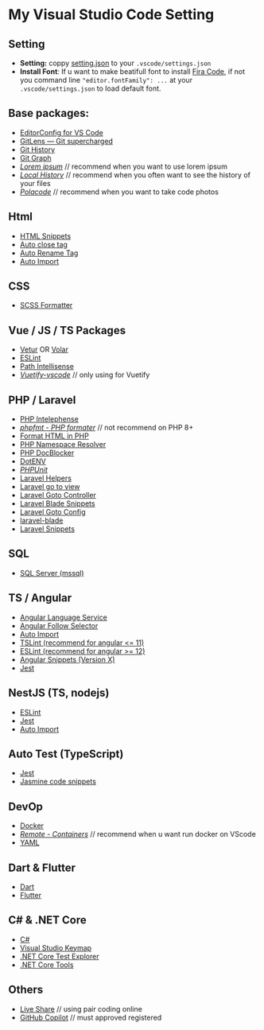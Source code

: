 # My Visual Studio Code Setting

## Setting
- **Setting:** coppy [setting.json](https://github.com/dongttfd/vs-code-setting.json/blob/master/setting.json) to your `.vscode/settings.json`
- **Install Font**: If u want to make beatifull font to install [Fira Code](https://github.com/tonsky/FiraCode), if not you command line `"editor.fontFamily": ...` at your `.vscode/settings.json` to load default font.


## Base packages:
- [EditorConfig for VS Code](https://marketplace.visualstudio.com/items?itemName=EditorConfig.EditorConfig)
- [GitLens — Git supercharged](https://marketplace.visualstudio.com/items?itemName=eamodio.gitlens)
- [Git History](https://marketplace.visualstudio.com/items?itemName=donjayamanne.githistory)
- [Git Graph](https://marketplace.visualstudio.com/items?itemName=mhutchie.git-graph)
- [*Lorem ipsum*](https://marketplace.visualstudio.com/items?itemName=Tyriar.lorem-ipsum) // recommend when you want to use lorem ipsum
- [*Local History*](https://marketplace.visualstudio.com/items?itemName=xyz.local-history) // recommend when you often want to see the history of your files
- [*Polacode*](https://marketplace.visualstudio.com/items?itemName=pnp.polacode) // recommend when you want to take code photos

## Html
- [HTML Snippets](https://marketplace.visualstudio.com/items?itemName=abusaidm.html-snippets)
- [Auto close tag](https://marketplace.visualstudio.com/items?itemName=formulahendry.auto-close-tag)
- [Auto Rename Tag](https://marketplace.visualstudio.com/items?itemName=formulahendry.auto-rename-tag)
- [Auto Import](https://marketplace.visualstudio.com/items?itemName=steoates.autoimport)

## CSS
- [SCSS Formatter](https://marketplace.visualstudio.com/items?itemName=sibiraj-s.vscode-scss-formatter)

## Vue / JS / TS Packages
- [Vetur](https://marketplace.visualstudio.com/items?itemName=octref.vetur) OR [Volar](https://marketplace.visualstudio.com/items?itemName=Vue.volar)
- [ESLint](https://marketplace.visualstudio.com/items?itemName=dbaeumer.vscode-eslint)
- [Path Intellisense](https://marketplace.visualstudio.com/items?itemName=christian-kohler.path-intellisense)
- [*Vuetify-vscode*](https://marketplace.visualstudio.com/items?itemName=vuetifyjs.vuetify-vscode) // only using for Vuetify

## PHP / Laravel
- [PHP Intelephense](https://marketplace.visualstudio.com/items?itemName=bmewburn.vscode-intelephense-client)
- [*phpfmt - PHP formater*](https://marketplace.visualstudio.com/items?itemName=kokororin.vscode-phpfmt) // not recommend on PHP 8+
- [Format HTML in PHP](https://marketplace.visualstudio.com/items?itemName=rifi2k.format-html-in-php)
- [PHP Namespace Resolver](https://marketplace.visualstudio.com/items?itemName=MehediDracula.php-namespace-resolver)
- [PHP DocBlocker](https://marketplace.visualstudio.com/items?itemName=neilbrayfield.php-docblocker)
- [DotENV](https://marketplace.visualstudio.com/items?itemName=mikestead.dotenv)
- [*PHPUnit*](https://marketplace.visualstudio.com/items?itemName=emallin.phpunit)
- [Laravel Helpers](https://marketplace.visualstudio.com/items?itemName=rafa-acioly.laravel-helpers)
- [Laravel go to view](https://marketplace.visualstudio.com/items?itemName=codingyu.laravel-goto-view)
- [Laravel Goto Controller](https://marketplace.visualstudio.com/items?itemName=stef-k.laravel-goto-controller)
- [Laravel Blade Snippets](https://marketplace.visualstudio.com/items?itemName=onecentlin.laravel-blade)
- [Laravel Goto Config](https://marketplace.visualstudio.com/items?itemName=ctf0.laravel-goto-config)
- [laravel-blade](https://marketplace.visualstudio.com/items?itemName=cjhowe7.laravel-blade)
- [Laravel Snippets](https://marketplace.visualstudio.com/items?itemName=onecentlin.laravel5-snippets)

## SQL
- [SQL Server (mssql)](https://marketplace.visualstudio.com/items?itemName=ms-mssql.mssql)

## TS / Angular 
- [Angular Language Service](https://marketplace.visualstudio.com/items?itemName=Angular.ng-template)
- [Angular Follow Selector](https://marketplace.visualstudio.com/items?itemName=sanderledegen.angular-follow-selector)
- [Auto Import](https://marketplace.visualstudio.com/items?itemName=steoates.autoimport)
- [TSLint (recommend for angular <= 11)](https://marketplace.visualstudio.com/items?itemName=ms-vscode.vscode-typescript-tslint-plugin)
- [ESLint (recommend for angular >= 12)](https://marketplace.visualstudio.com/items?itemName=dbaeumer.vscode-eslint)
- [Angular Snippets (Version X)](https://marketplace.visualstudio.com/items?itemName=johnpapa.Angular2)
- [Jest](https://marketplace.visualstudio.com/items?itemName=Orta.vscode-jest)

## NestJS (TS, nodejs)
- [ESLint](https://marketplace.visualstudio.com/items?itemName=dbaeumer.vscode-eslint)
- [Jest](https://marketplace.visualstudio.com/items?itemName=Orta.vscode-jest)
- [Auto Import](https://marketplace.visualstudio.com/items?itemName=steoates.autoimport)

## Auto Test (TypeScript)
- [Jest](https://marketplace.visualstudio.com/items?itemName=Orta.vscode-jest)
- [Jasmine code snippets](https://marketplace.visualstudio.com/items?itemName=xabikos.JasmineSnippets)

## DevOp
- [Docker](https://marketplace.visualstudio.com/items?itemName=ms-azuretools.vscode-docker)
- [*Remote - Containers*](https://marketplace.visualstudio.com/items?itemName=ms-vscode-remote.remote-containers) // recommend when u want run docker on VScode
- [YAML](https://marketplace.visualstudio.com/items?itemName=redhat.vscode-yaml)

## Dart & Flutter
- [Dart](https://marketplace.visualstudio.com/items?itemName=Dart-Code.dart-code)
- [Flutter](https://marketplace.visualstudio.com/items?itemName=Dart-Code.flutter)

## C# & .NET Core
- [C#](https://marketplace.visualstudio.com/items?itemName=ms-dotnettools.csharp)
- [Visual Studio Keymap](https://marketplace.visualstudio.com/items?itemName=ms-vscode.vs-keybindings)
- [.NET Core Test Explorer](https://marketplace.visualstudio.com/items?itemName=formulahendry.dotnet-test-explorer)
- [.NET Core Tools](https://marketplace.visualstudio.com/items?itemName=formulahendry.dotnet)


## Others
- [Live Share](https://marketplace.visualstudio.com/items?itemName=MS-vsliveshare.vsliveshare) // using pair coding online
- [GitHub Copilot](https://marketplace.visualstudio.com/items?itemName=GitHub.copilot) // must approved registered

